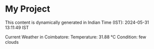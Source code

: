 # My Project

This content is dynamically generated in Indian Time (IST): 2024-05-31 13:11:49 IST


Current Weather in Coimbatore:
Temperature: 31.88 °C
Condition: few clouds
